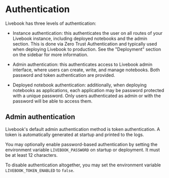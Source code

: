 # Authentication

Livebook has three levels of authentication:

  * Instance authentication: this authenticates the user on all routes of your Livebook instance, including deployed notebooks and the admin section. This is done via Zero Trust Authentication and typically used when deploying Livebook to production. See the "Deployment" section on the sidebar for more information.

  * Admin authentication: this authenticates access to Livebook admin interface, where users can create, write, and manage notebooks. Both password and token authentication are provided.

  * Deployed notebook authentication: additionally, when deploying notebooks as applications, each application may be password protected with a unique password. Only users authenticated as admin or with the password will be able to access them.

## Admin authentication

Livebook's default admin authentication method is token authentication. A token is automatically generated at startup and printed to the logs.

You may optionally enable password-based authentication by setting the environment variable `LIVEBOOK_PASSWORD` on startup or deployment. It must be at least 12 characters.

To disable authentication altogether, you may set the environment variable `LIVEBOOK_TOKEN_ENABLED` to `false`.

